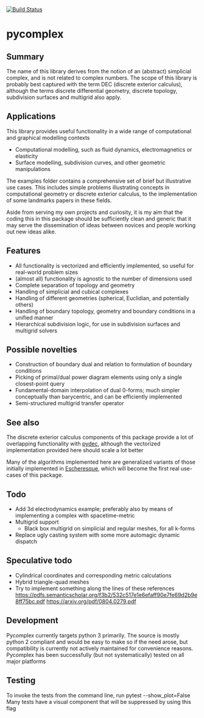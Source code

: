 [![Build Status](https://travis-ci.org/EelcoHoogendoorn/pycomplex.svg?branch=master)](https://travis-ci.org/EelcoHoogendoorn/pycomplex)

pycomplex
=========

Summary
-------
The name of this library derives from the notion of an (abstract) simplicial complex, and is not related to complex numbers.
The scope of this library is probably best captured with the term DEC (discrete exterior calculus),
although the terms discrete differential geometry, discrete topology, subdivision surfaces and multigrid also apply.

Applications
------------
This library provides useful functionality in a wide range of computational and graphical modelling contexts
- Computational modelling, such as fluid dynamics, electromagnetics or elasticity
- Surface modelling, subdivision curves, and other geometric manipulations

The examples folder contains a comprehensive set of brief but illustrative use cases.
This includes simple problems illustrating concepts in computational geometry or discrete exterior calculus,
to the implementation of some landmarks papers in these fields.

Aside from serving my own projects and curiosity, it is my aim that the coding this in this package should be sufficiently clean and generic
that it may serve the dissemination of ideas between novices and people working out new ideas alike.

Features
--------
- All functionality is vectorized and efficiently implemented, so useful for real-world problem sizes
- (almost all) functionality is agnostic to the number of dimensions used
- Complete separation of topology and geometry
- Handling of simplicial and cubical complexes
- Handling of different geometries (spherical, Euclidian, and potentially others)
- Handling of boundary topology, geometry and boundary conditions in a unified manner
- Hierarchical subdivision logic, for use in subdivision surfaces and multigrid solvers

Possible novelties
------------------
- Construction of boundary dual and relation to formulation of boundary conditions
- Picking of primal/dual power diagram elements using only a single closest-point query
- Fundamental-domain interpolation of dual 0-forms; much simpler conceptually than barycentric, and can be efficiently implemented
- Semi-structured multigrid transfer operator

See also
--------
The discrete exterior calculus components of this package provide a lot of overlapping functionality with <a href="https://github.com/hirani/pydec">pydec</a>,
although the vectorized implementation provided here should scale a lot better

Many of the algorithms implemented here are generalized variants of those initially implemented in <a href="https://github.com/EelcoHoogendoorn/Escheresque">Escheresque</a>,
which will become the first real use-cases of this package.

Todo
----
- Add 3d electrodynamics example; preferably also by means of implementing a complex with spacetime-metric
- Multigrid support
    - Black box multigrid on simplicial and regular meshes, for all k-forms
- Replace ugly casting system with some more automagic dynamic dispatch

Speculative todo
----------------
- Cylindrical coordinates and corresponding metric calculations
- Hybrid triangle-quad meshes
- Try to implement something along the lines of these references
    https://pdfs.semanticscholar.org/f3b2/532c517e1e6efaff90e7fe69d2b9e8ff75bc.pdf
    https://arxiv.org/pdf/0804.0279.pdf

Development
-----------
Pycomplex currently targets python 3 primarily. The source is mostly python 2 compliant and would be easy to make so if the need arose, but compatibility is currently not actively maintained for convenience reasons.
Pycomplex has been successfully (but not systematically) tested on all major platforms

Testing
-------
To invoke the tests from the command line, run pytest --show_plot=False
Many tests have a visual component that will be suppressed by using this flag


